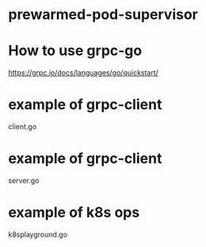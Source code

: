 # prewarmed-pod-supervisor
# How to use grpc-go
https://grpc.io/docs/languages/go/quickstart/
#  example of grpc-client
client.go 

#  example of grpc-client
server.go 

#  example of k8s ops
k8splayground.go 
